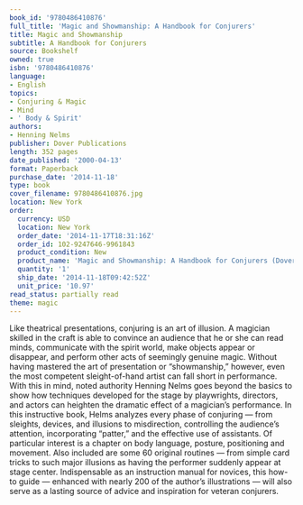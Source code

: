 ```yaml
---
book_id: '9780486410876'
full_title: 'Magic and Showmanship: A Handbook for Conjurers'
title: Magic and Showmanship
subtitle: A Handbook for Conjurers
source: Bookshelf
owned: true
isbn: '9780486410876'
language:
- English
topics:
- Conjuring & Magic
- Mind
- ' Body & Spirit'
authors:
- Henning Nelms
publisher: Dover Publications
length: 352 pages
date_published: '2000-04-13'
format: Paperback
purchase_date: '2014-11-18'
type: book
cover_filename: 9780486410876.jpg
location: New York
order:
  currency: USD
  location: New York
  order_date: '2014-11-17T18:31:16Z'
  order_id: 102-9247646-9961843
  product_condition: New
  product_name: 'Magic and Showmanship: A Handbook for Conjurers (Dover Magic Books)'
  quantity: '1'
  ship_date: '2014-11-18T09:42:52Z'
  unit_price: '10.97'
read_status: partially read
theme: magic
---
```

Like theatrical presentations, conjuring is an art of illusion. A magician skilled in the craft is able to convince an audience that he or she can read minds, communicate with the spirit world, make objects appear or disappear, and perform other acts of seemingly genuine magic. Without having mastered the art of presentation or “showmanship,” however, even the most competent sleight-of-hand artist can fall short in performance. With this in mind, noted authority Henning Nelms goes beyond the basics to show how techniques developed for the stage by playwrights, directors, and actors can heighten the dramatic effect of a magician’s performance.
In this instructive book, Helms analyzes every phase of conjuring — from sleights, devices, and illusions to misdirection, controlling the audience’s attention, incorporating “patter,” and the effective use of assistants. Of particular interest is a chapter on body language, posture, positioning and movement. Also included are some 60 original routines — from simple card tricks to such major illusions as having the performer suddenly appear at stage center.
Indispensable as an instruction manual for novices, this how-to guide — enhanced with nearly 200 of the author’s illustrations — will also serve as a lasting source of advice and inspiration for veteran conjurers.

